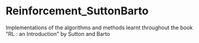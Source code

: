 # Reinforcement_SuttonBarto
Implementations of the algorithms and methods learnt throughout the book "RL : an Introduction" by Sutton and Barto
